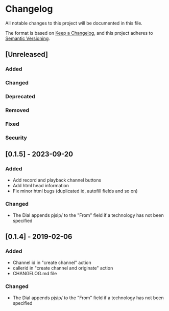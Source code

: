 # Changelog
All notable changes to this project will be documented in this file.

The format is based on [Keep a Changelog](https://keepachangelog.com/en/1.0.0/),
and this project adheres to [Semantic Versioning](https://semver.org/spec/v2.0.0.html).

## [Unreleased]
### Added
### Changed
### Deprecated
### Removed
### Fixed
### Security

## [0.1.5] - 2023-09-20

### Added
- Add record and playback channel buttons
- Add html head information
- Fix minor html bugs (duplicated id, autofill fields and so on)

### Changed
- The Dial appends pjsip/ to the "From" field if a technology has not been specified


## [0.1.4] - 2019-02-06

### Added
- Channel id in "create channel" action
- callerid in "create channel and originate" action
- CHANGELOG.md file

### Changed
- The Dial appends pjsip/ to the "From" field if a technology has not been specified
